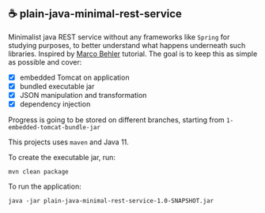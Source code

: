 :coffee: plain-java-minimal-rest-service
---

Minimalist java REST service without any frameworks like `Spring` for studying purposes, to better
understand what happens underneath such libraries. Inspired by [Marco Behler](https://www.marcobehler.com/) tutorial. The goal is to keep this as simple as possible
and cover:

- [x] embedded Tomcat on application
- [x] bundled executable jar
- [x] JSON manipulation and transformation 
- [x] dependency injection

Progress is going to be stored on different branches, starting from `1-embedded-tomcat-bundle-jar`

This projects uses `maven` and Java 11.

To create the executable jar, run:

```shell script
mvn clean package
```

To run the application:

```shell script
java -jar plain-java-minimal-rest-service-1.0-SNAPSHOT.jar
```
